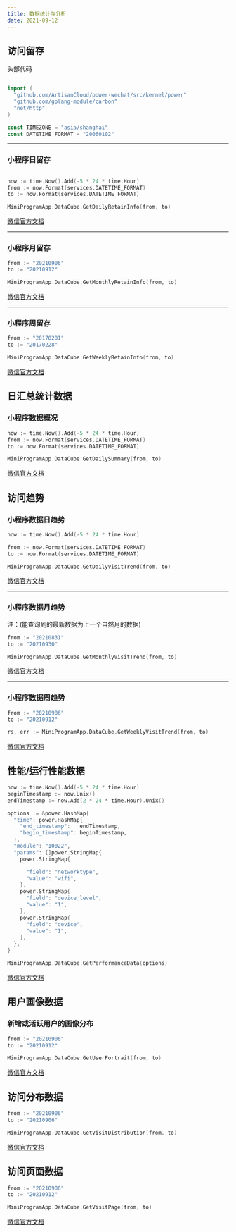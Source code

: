 ```yaml
---
title: 数据统计与分析
date: 2021-09-12
---
```


## 访问留存

头部代码

```go

import (
  "github.com/ArtisanCloud/power-wechat/src/kernel/power"
  "github.com/golang-module/carbon"
  "net/http"
)

const TIMEZONE = "asia/shanghai"
const DATETIME_FORMAT = "20060102"

```

---

### 小程序日留存

```go

now := time.Now().Add(-5 * 24 * time.Hour)
from := now.Format(services.DATETIME_FORMAT)
to := now.Format(services.DATETIME_FORMAT)

MiniProgramApp.DataCube.GetDailyRetainInfo(from, to)

```

[微信官方文档](https://developers.weixin.qq.com/miniprogram/dev/api-backend/open-api/data-analysis/visit-retain/analysis.getDailyRetain.html)

---

### 小程序月留存

```go
from := "20210906"
to := "20210912"

MiniProgramApp.DataCube.GetMonthlyRetainInfo(from, to)
```

[微信官方文档](https://developers.weixin.qq.com/miniprogram/dev/api-backend/open-api/data-analysis/visit-retain/analysis.getMonthlyRetain.html)

---

### 小程序周留存

```go
from := "20170201"
to := "20170228"

MiniProgramApp.DataCube.GetWeeklyRetainInfo(from, to)
```

[微信官方文档](https://developers.weixin.qq.com/miniprogram/dev/api-backend/open-api/data-analysis/visit-retain/analysis.getWeeklyRetain.html)



## 日汇总统计数据

### 小程序数据概况

```go
now := time.Now().Add(-5 * 24 * time.Hour)
from := now.Format(services.DATETIME_FORMAT)
to := now.Format(services.DATETIME_FORMAT)

MiniProgramApp.DataCube.GetDailySummary(from, to)
```

[微信官方文档](https://developers.weixin.qq.com/miniprogram/dev/api-backend/open-api/data-analysis/analysis.getDailySummary.html)

## 访问趋势

### 小程序数据日趋势

```go
now := time.Now().Add(-5 * 24 * time.Hour)

from := now.Format(services.DATETIME_FORMAT)
to := now.Format(services.DATETIME_FORMAT)

MiniProgramApp.DataCube.GetDailyVisitTrend(from, to)
```

[微信官方文档](https://developers.weixin.qq.com/miniprogram/dev/api-backend/open-api/data-analysis/visit-trend/analysis.getDailyVisitTrend.html)

---

### 小程序数据月趋势

注：(能查询到的最新数据为上一个自然月的数据)

```go
from := "20210831"
to := "20210930"

MiniProgramApp.DataCube.GetMonthlyVisitTrend(from, to)
```

[微信官方文档](https://developers.weixin.qq.com/miniprogram/dev/api-backend/open-api/data-analysis/visit-trend/analysis.getMonthlyVisitTrend.html)

---

### 小程序数据周趋势

```go
from := "20210906"
to := "20210912"

rs, err := MiniProgramApp.DataCube.GetWeeklyVisitTrend(from, to)
```

[微信官方文档](https://developers.weixin.qq.com/miniprogram/dev/api-backend/open-api/data-analysis/visit-trend/analysis.getWeeklyVisitTrend.html)

## 性能/运行性能数据

```go
now := time.Now().Add(-5 * 24 * time.Hour)
beginTimestamp := now.Unix()
endTimestamp := now.Add(2 * 24 * time.Hour).Unix()

options := &power.HashMap{
  "time": power.HashMap{
    "end_timestamp":   endTimestamp,
    "begin_timestamp": beginTimestamp,
  },
  "module": "10022",
  "params": []power.StringMap{
    power.StringMap{

      "field": "networktype",
      "value": "wifi",
    },
    power.StringMap{
      "field": "device_level",
      "value": "1",
    },
    power.StringMap{
      "field": "device",
      "value": "1",
    },
  },
}

MiniProgramApp.DataCube.GetPerformanceData(options)
```

[微信官方文档](https://developers.weixin.qq.com/miniprogram/dev/api-backend/open-api/data-analysis/analysis.getPerformanceData.html)

## 用户画像数据

### 新增或活跃用户的画像分布

```go
from := "20210906"
to := "20210912"

MiniProgramApp.DataCube.GetUserPortrait(from, to)
```

[微信官方文档](https://developers.weixin.qq.com/miniprogram/dev/api-backend/open-api/data-analysis/analysis.getUserPortrait.html)

## 访问分布数据



```go
from := "20210906"
to := "20210906"

MiniProgramApp.DataCube.GetVisitDistribution(from, to)
```

[微信官方文档](https://developers.weixin.qq.com/miniprogram/dev/api-backend/open-api/data-analysis/analysis.getVisitDistribution.html)

## 访问页面数据

```go
from := "20210906"
to := "20210912"

MiniProgramApp.DataCube.GetVisitPage(from, to)
```

[微信官方文档](https://developers.weixin.qq.com/miniprogram/dev/api-backend/open-api/data-analysis/analysis.getUserPortrait.html)
